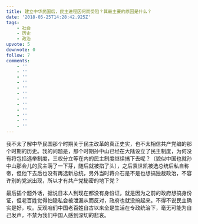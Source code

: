 ```yaml
---
title: 建立中华民国后，民主进程因何而受阻？其最主要的原因是什么？
date: '2018-05-25T14:28:42.925Z'
tags:
    - 社会
    - 历史
    - 政治
upvote: 5
downvote: 0
follow: 7
comments:
    - ''
    - ''
    - ''
    - ''
    - ''
    - ''
    - ''
    - ''
    - ''
    - ''
    - ''
    - ''
---
```


我不太了解中华民国那个时期关于民主改革的真正史实，也不太相信共产党编的那个时期的历史。我的问题是，那个时期孙中山已经在大陆设立了民主制度，为何没有将包括选举制度，三权分立等在内的民主制度继续搞下去呢？（貌似中国也就孙中山那会儿的民主萌了一下芽，随后就被掐了头），之后袁世凯被选总统后私自称帝，但他下去后也没有再选新总统，另外当时蒋介石是不是也想搞独裁政治，不容许别的党派出现，所以才有共产党秘密的地下党？

最后插个题外话，据说日本人到现在都没有身份证，就是因为之前的政府想搞身份证，但老百姓觉得怕隐私会被泄漏从而反对，政府也就没搞起来。不得不说民主确实是好，哎。反观咱们中国老百姓自古以来全是生活在专政统治下，毫无可能为自己发声，不禁为我们中国人感到深切的悲哀。
